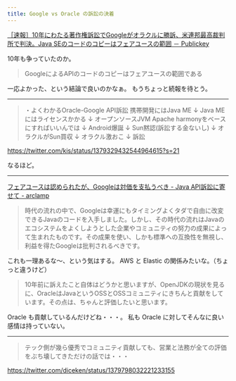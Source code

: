 ```yaml
---
title: Google vs Oracle の訴訟の決着
---
```


[［速報］10年にわたる著作権訴訟でGoogleがオラクルに勝訴、米連邦最高裁判所で判決。Java SEのコードのコピーはフェアユースの範囲 － Publickey](https://www.publickey1.jp/blog/21/10googlejava_se.html)

10年も争っていたのか。

> GoogleによるAPIのコードのコピーはフェアユースの範囲である

一応よかった、という結論で良いのかなぁ。
もうちょっと続報を待とう。

---

> ・よくわかるOracle-Google API訴訟
> 携帯開発にはJava ME
> ↓
> Java MEにはライセンスかかる 
> ↓
> オープンソースJVM Apache harmonyをベースにすればいいんでは
> ↓
> Android爆誕
> ↓
> Sun黙認(訴訟する金ないし)
> ↓
> オラクルがSun買収
> ↓
> オラクル激おこ
> ↓
> 訴訟

https://twitter.com/kis/status/1379329432544964615?s=21

なるほど。

---

[フェアユースは認められたが、Googleは対価を支払うべき - Java API訴訟に寄せて - arclamp](http://arclamp.hatenablog.com/entry/2021/04/08/211358)

> 時代の流れの中で、Googleは幸運にもタイミングよくタダで自由に改変できるJavaのコードを入手しました。しかし、その時代の流れはJavaのエコシステムをよくしようとした企業やコミュニティの努力の成果によって生まれたものです。その成果を使い、しかも標準への互換性を無視し、利益を得たGoogleは批判されるべきです。

これも一理あるな〜、という気はする。
AWS と Elastic の関係みたいな。（ちょっと違うけど）

> 10年前に訴えたこと自体はどうかと思いますが、OpenJDKの現状を見るに、OracleはJavaというOSSとOSSコミュニティにきちんと貢献をしています。その点は、ちゃんと評価したいと思います。

Oracle も貢献しているんだけどね・・・。
私も Oracle に対してそんなに良い感情は持っていない。

---

> テック側が幾ら優秀でコミュニティ貢献しても、営業と法務が全ての評価をぶち壊してきただけの話では・・・

https://twitter.com/diceken/status/1379798032221233155
